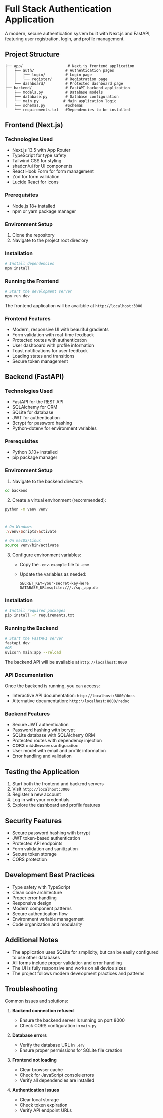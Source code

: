 # Full Stack Authentication Application

A modern, secure authentication system built with Next.js and FastAPI, featuring user registration, login, and profile management.

## Project Structure

```
├── app/                    # Next.js frontend application
│   ├── auth/              # Authentication pages
│   │   ├── login/         # Login page
│   │   └── register/      # Registration page
│   └── dashboard/         # Protected dashboard page
├── backend/               # FastAPI backend application
│   ├── models.py          # Database models
│   ├── database.py        # Database configuration
│   └── main.py           # Main application logic
│   └── schemas.py         #Schemas
    └── requirements.txt   #Dependencies to be installed
```

## Frontend (Next.js)

### Technologies Used

- Next.js 13.5 with App Router
- TypeScript for type safety
- Tailwind CSS for styling
- shadcn/ui for UI components
- React Hook Form for form management
- Zod for form validation
- Lucide React for icons

### Prerequisites

- Node.js 18+ installed
- npm or yarn package manager

### Environment Setup

1. Clone the repository
2. Navigate to the project root directory

### Installation

```bash
# Install dependencies
npm install
```

### Running the Frontend

```bash
# Start the development server
npm run dev
```

The frontend application will be available at `http://localhost:3000`

### Frontend Features

- Modern, responsive UI with beautiful gradients
- Form validation with real-time feedback
- Protected routes with authentication
- User dashboard with profile information
- Toast notifications for user feedback
- Loading states and transitions
- Secure token management

## Backend (FastAPI)

### Technologies Used

- FastAPI for the REST API
- SQLAlchemy for ORM
- SQLite for database
- JWT for authentication
- Bcrypt for password hashing
- Python-dotenv for environment variables

### Prerequisites

- Python 3.10+ installed
- pip package manager

### Environment Setup

1. Navigate to the backend directory:
```bash
cd backend
```

2. Create a virtual environment (recommended):
```bash
python -m venv venv



# On Windows
.\venv\Scripts\activate

# On macOS/Linux
source venv/bin/activate
```

3. Configure environment variables:
   - Copy the `.env.example` file to `.env`
   - Update the variables as needed:

     ```
     SECRET_KEY=your-secret-key-here
     DATABASE_URL=sqlite:///./sql_app.db
     ```

### Installation

```bash
# Install required packages
pip install -r requirements.txt
```

### Running the Backend

```bash
# Start the FastAPI server
fastapi dev
#OR
uvicorn main:app --reload
```

The backend API will be available at `http://localhost:8000`

### API Documentation

Once the backend is running, you can access:
- Interactive API documentation: `http://localhost:8000/docs`
- Alternative documentation: `http://localhost:8000/redoc`

### Backend Features

- Secure JWT authentication
- Password hashing with bcrypt
- SQLite database with SQLAlchemy ORM
- Protected routes with dependency injection
- CORS middleware configuration
- User model with email and profile information
- Error handling and validation

## Testing the Application

1. Start both the frontend and backend servers
2. Visit `http://localhost:3000`
3. Register a new account
4. Log in with your credentials
5. Explore the dashboard and profile features

## Security Features

- Secure password hashing with bcrypt
- JWT token-based authentication
- Protected API endpoints
- Form validation and sanitization
- Secure token storage
- CORS protection

## Development Best Practices

- Type safety with TypeScript
- Clean code architecture
- Proper error handling
- Responsive design
- Modern component patterns
- Secure authentication flow
- Environment variable management
- Code organization and modularity

## Additional Notes

- The application uses SQLite for simplicity, but can be easily configured to use other databases
- All forms include proper validation and error handling
- The UI is fully responsive and works on all device sizes
- The project follows modern development practices and patterns

## Troubleshooting

Common issues and solutions:

1. **Backend connection refused**
   - Ensure the backend server is running on port 8000
   - Check CORS configuration in `main.py`

2. **Database errors**
   - Verify the database URL in `.env`
   - Ensure proper permissions for SQLite file creation

3. **Frontend not loading**
   - Clear browser cache
   - Check for JavaScript console errors
   - Verify all dependencies are installed

4. **Authentication issues**
   - Clear local storage
   - Check token expiration
   - Verify API endpoint URLs